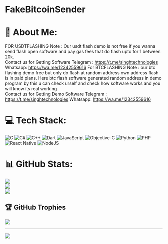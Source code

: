 # FakeBitcoinSender
# 💫 About Me:
FOR USDTFLASHING Note : Our usdt flash demo is not free if you wanna send flash open software and pay gas fees that do flash upto for 1 between 20k.<br>Contact us for Getting Software Telegram : https://t.me/singhtechnologies<br>
Whatsapp: https://wa.me/12342559616
For BTCFLASHING Note : our btc flashing demo free but only do flash at random address own address flash is in paid plans. Here btc flash software generated random address in demo program by this u can check urself and check how software works and you will know its real working<br>Contact us for Getting Demo Software Telegram : https://t.me/singhtechnologies
Whatsapp: https://wa.me/12342559616

# 💻 Tech Stack:
![C](https://img.shields.io/badge/c-%2300599C.svg?style=for-the-badge&logo=c&logoColor=white) ![C#](https://img.shields.io/badge/c%23-%23239120.svg?style=for-the-badge&logo=csharp&logoColor=white) ![C++](https://img.shields.io/badge/c++-%2300599C.svg?style=for-the-badge&logo=c%2B%2B&logoColor=white) ![Dart](https://img.shields.io/badge/dart-%230175C2.svg?style=for-the-badge&logo=dart&logoColor=white) ![JavaScript](https://img.shields.io/badge/javascript-%23323330.svg?style=for-the-badge&logo=javascript&logoColor=%23F7DF1E) ![Objective-C](https://img.shields.io/badge/OBJECTIVE--C-%233A95E3.svg?style=for-the-badge&logo=apple&logoColor=white) ![Python](https://img.shields.io/badge/python-3670A0?style=for-the-badge&logo=python&logoColor=ffdd54) ![PHP](https://img.shields.io/badge/php-%23777BB4.svg?style=for-the-badge&logo=php&logoColor=white) ![React Native](https://img.shields.io/badge/react_native-%2320232a.svg?style=for-the-badge&logo=react&logoColor=%2361DAFB) ![NodeJS](https://img.shields.io/badge/node.js-6DA55F?style=for-the-badge&logo=node.js&logoColor=white)
# 📊 GitHub Stats:
![](https://github-readme-stats.vercel.app/api?username=UsdtFakeSender&theme=dark&hide_border=false&include_all_commits=false&count_private=false)<br/>
![](https://github-readme-streak-stats.herokuapp.com/?user=UsdtFakeSender&theme=dark&hide_border=false)<br/>
![](https://github-readme-stats.vercel.app/api/top-langs/?username=UsdtFakeSender&theme=dark&hide_border=false&include_all_commits=false&count_private=false&layout=compact)

## 🏆 GitHub Trophies
![](https://github-profile-trophy.vercel.app/?username=UsdtFakeSender&theme=radical&no-frame=false&no-bg=true&margin-w=4)

---
[![](https://visitcount.itsvg.in/api?id=UsdtFakeSender&icon=0&color=0)](https://visitcount.itsvg.in)

<!-- Proudly created with GPRM ( https://gprm.itsvg.in ) -->
